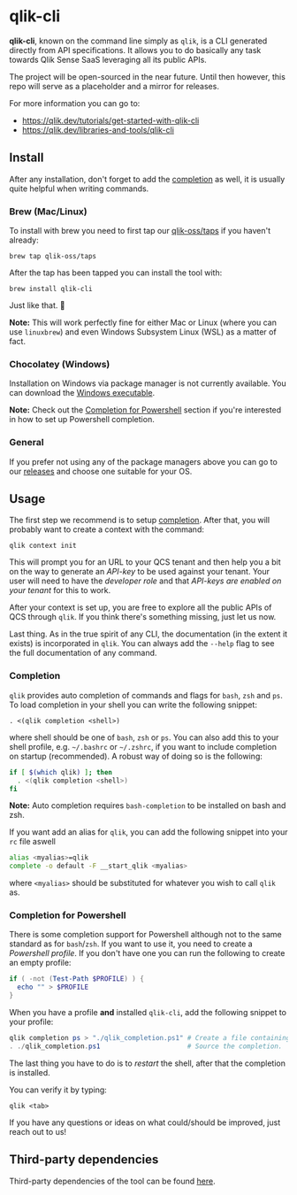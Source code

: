 # qlik-cli

**qlik-cli**, known on the command line simply as `qlik`, is a CLI generated directly from API specifications. It allows you to do basically any task towards Qlik Sense SaaS leveraging all its public APIs.

The project will be open-sourced in the near future. Until then however, this repo will serve as a placeholder and a mirror for releases.

For more information you can go to:
 * https://qlik.dev/tutorials/get-started-with-qlik-cli
 * https://qlik.dev/libraries-and-tools/qlik-cli

## Install

After any installation, don't forget to add the [completion](#completion) as well, it is usually quite helpful when writing commands.

### Brew (Mac/Linux)

To install with brew you need to first tap our [qlik-oss/taps](https://github.com/qlik-oss/homebrew-taps) if you haven't already:
```
brew tap qlik-oss/taps
```
After the tap has been tapped you can install the tool with:
```
brew install qlik-cli
```
Just like that. :beers:

**Note:** This will work perfectly fine for either Mac or Linux (where you can use `linuxbrew`) and even Windows Subsystem Linux (WSL) as a matter of fact.

### Chocolatey (Windows)

Installation on Windows via package manager is not currently available. You can download the [Windows executable](https://github.com/qlik-oss/qlik-cli/releases).

**Note:** Check out the [Completion for Powershell](#completion-for-powershell) section if you're interested in how to set up Powershell completion.

### General

If you prefer not using any of the package managers above you can go to our [releases](https://github.com/qlik-oss/qlik-cli/releases) and choose one suitable for your OS.

## Usage

The first step we recommend is to setup [completion](#completion).
After that, you will probably want to create a context with the command:
```
qlik context init
```
This will prompt you for an URL to your QCS tenant and then help you a bit on the way to generate an *API-key* to be used against your tenant. Your user will need to have the *developer role* and that *API-keys are enabled on your tenant* for this to work. 

After your context is set up, you are free to explore all the public APIs of QCS through `qlik`. If you think there's something missing, just let us now.

Last thing. As in the true spirit of any CLI, the documentation (in the extent it exists) is incorporated in `qlik`.
You can always add the `--help` flag to see the full documentation of any command.

### Completion

`qlik` provides auto completion of commands and flags for `bash`, `zsh` and `ps`. To load completion in your shell you can write the following snippet:
```
. <(qlik completion <shell>)
```
where shell should be one of `bash`, `zsh` or `ps`. You can also add this to your shell profile, e.g. `~/.bashrc` or `~/.zshrc`, if you want to include completion on startup (recommended). A robust way of doing so is the following:

```bash
if [ $(which qlik) ]; then
  . <(qlik completion <shell>)
fi
```
**Note:** Auto completion requires `bash-completion` to be installed on bash and zsh.

If you want add an alias for `qlik`, you can add the following snippet into your `rc` file aswell
```bash
alias <myalias>=qlik
complete -o default -F __start_qlik <myalias>
```
where `<myalias>` should be substituted for whatever you wish to call `qlik` as.

### Completion for Powershell

There is some completion support for Powershell although not to the same standard as for `bash`/`zsh`.
If you want to use it, you need to create a *Powershell profile*. If you don't have one you can run the following to create an empty profile:
```powershell
if ( -not (Test-Path $PROFILE) ) {
  echo "" > $PROFILE
}
```
When you have a profile **and** installed `qlik-cli`, add the following snippet to your profile:
```powershell
qlik completion ps > "./qlik_completion.ps1" # Create a file containing the powershell completion.
. ./qlik_completion.ps1                      # Source the completion.
```
The last thing you have to do is to *restart* the shell, after that the completion is installed.

You can verify it by typing:
```
qlik <tab>
```
If you have any questions or ideas on what could/should be improved, just reach out to us!

## Third-party dependencies

Third-party dependencies of the tool can be found [here](third-party-dependencies.md).
